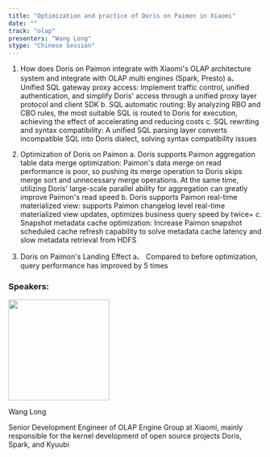 ```yaml
---
title: "Optimization and practice of Doris on Paimon in Xiaomi"
date: ""
track: "olap"
presenters: "Wang Long"
stype: "Chinese Session"
---
```


1. How does Doris on Paimon integrate with Xiaomi's OLAP architecture system and integrate with OLAP multi engines (Spark, Presto)
a、 Unified SQL gateway proxy access: Implement traffic control, unified authentication, and simplify Doris' access through a unified proxy layer protocol and client SDK
b. SQL automatic routing: By analyzing RBO and CBO rules, the most suitable SQL is routed to Doris for execution, achieving the effect of accelerating and reducing costs
c. SQL rewriting and syntax compatibility: A unified SQL parsing layer converts incompatible SQL into Doris dialect, solving syntax compatibility issues

2. Optimization of Doris on Paimon
a. Doris supports Paimon aggregation table data merge optimization: Paimon's data merge on read performance is poor, so pushing its merge operation to Doris skips merge sort and unnecessary merge operations. At the same time, utilizing Doris' large-scale parallel ability for aggregation can greatly improve Paimon's read speed
b. Doris supports Paimon real-time materialized view: supports Paimon changelog level real-time materialized view updates, optimizes business query speed by twice+
c. Snapshot metadata cache optimization: Increase Paimon snapshot scheduled cache refresh capability to solve metadata cache latency and slow metadata retrieval from HDFS

3. Doris on Paimon's Landing Effect
a、 Compared to before optimization, query performance has improved by 5 times

### Speakers:


<img src="https://sessionize.com/image/71fe-400o400o1-nMB6U5aNjwJCTzYBSp4KyN.jpg" width="200" /><br/>

Wang Long

Senior Development Engineer of OLAP Engine Group at Xiaomi, mainly responsible for the kernel development of open source projects Doris, Spark, and Kyuubi

